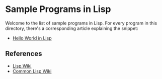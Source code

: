 # Sample Programs in Lisp

Welcome to the list of sample programs in Lisp. For every program in this
directory, there's a corresponding article explaining the snippet:

- [Hello World in Lisp](https://therenegadecoder.com/code/hello-world-in-lisp/)

## References

- [Lisp Wiki](https://en.wikipedia.org/wiki/Lisp_(programming_language))
- [Common Lisp Wiki](https://en.wikipedia.org/wiki/Common_Lisp)
